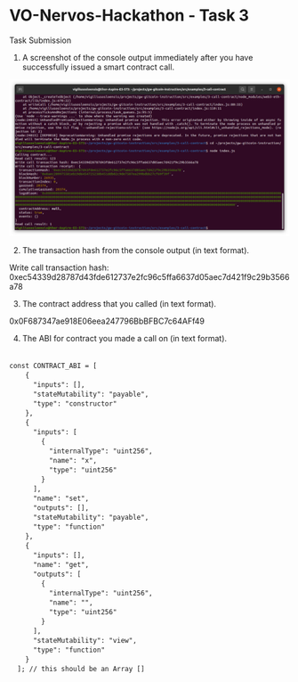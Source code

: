 # VO-Nervos-Hackathon - Task 3
Task Submission
1. A screenshot of the console output immediately after you have successfully issued a smart contract call.

![Smart Contract](SmartContract.png "Screenshot of smart contract")


2. The transaction hash from the console output (in text format).

Write call transaction hash: 0xec54339d28787d43fde612737e2fc96c5ffa6637d05aec7d421f9c29b3566a78

3. The contract address that you called (in text format).

0x0F687347ae918E06eea247796BbBFBC7c64AFf49

4. The ABI for contract you made a call on (in text format).

<code>
const CONTRACT_ABI = [
    {
      "inputs": [],
      "stateMutability": "payable",
      "type": "constructor"
    },
    {
      "inputs": [
        {
          "internalType": "uint256",
          "name": "x",
          "type": "uint256"
        }
      ],
      "name": "set",
      "outputs": [],
      "stateMutability": "payable",
      "type": "function"
    },
    {
      "inputs": [],
      "name": "get",
      "outputs": [
        {
          "internalType": "uint256",
          "name": "",
          "type": "uint256"
        }
      ],
      "stateMutability": "view",
      "type": "function"
    }
  ]; // this should be an Array []
  </code>